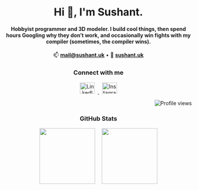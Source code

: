 <h1 align="center">Hi 👋, I'm Sushant.</h1>
<h4 align="center">
  Hobbyist programmer and 3D modeler. I build cool things, then spend hours Googling why they don’t work, and occasionally win fights with my compiler (sometimes, the compiler wins).</h4>

<p align="center">
  📫 <a href="mailto:mail@sushant.uk"><b>mail@sushant.uk</b></a> • 
  📄 <a href="https://sushant.uk"><b>sushant.uk</b></a>
</p>

<h3 align="center">Connect with me</h3>
<p align="center">
  <a href="https://linkedin.com/in/sushanthakur" target="_blank" rel="noopener noreferrer">
    <img src="https://raw.githubusercontent.com/rahuldkjain/github-profile-readme-generator/master/src/images/icons/Social/linked-in-alt.svg" alt="LinkedIn" height="30" width="40" style="margin: 0 8px;"/>
  </a>
  <a href="https://instagram.com/sushant_404" target="_blank" rel="noopener noreferrer">
    <img src="https://raw.githubusercontent.com/rahuldkjain/github-profile-readme-generator/master/src/images/icons/Social/instagram.svg" alt="Instagram" height="30" width="40" style="margin: 0 8px;"/>
  </a>
</p>

<p align="right">
  <img src="https://komarev.com/ghpvc/?username=sushanthakur&label=Profile%20views&color=0e75b6&style=flat" alt="Profile views" />
</p>

<h3 align="center">GitHub Stats</h3>
<p align="center">
  <img src="https://github-readme-streak-stats.herokuapp.com/?user=sushanthakur&theme=default" height="150" style="margin-right: 15px;"/>
  <img src="https://github-readme-stats.vercel.app/api/top-langs?username=sushanthakur&show_icons=true&locale=en&layout=compact&theme=default" height="150"/>
</p>
